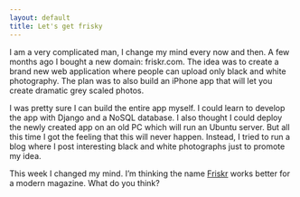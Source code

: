 ```yaml
---
layout: default
title: Let's get frisky
---
```


I am a very complicated man, I change my mind every now and then. A few months ago I bought a new domain: friskr.com. The idea was to create a brand new web application where people can upload only black and white photography. The plan was to also build an iPhone app that will let you create dramatic grey scaled photos.

I was pretty sure I can build the entire app myself. I could learn to develop the app with Django and a NoSQL database. I also thought I could deploy the newly created app on an old PC which will run an Ubuntu server. But all this time I got the feeling that this will never happen. Instead, I tried to run a blog where I post interesting black and white photographs just to promote my idea.

This week I changed my mind. I’m thinking the name [Friskr](http://friskr.com/) works better for a modern magazine. What do you think?
